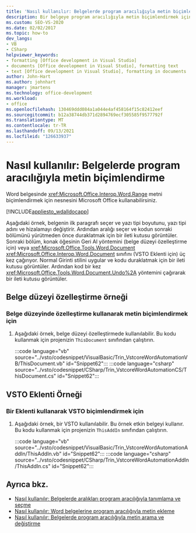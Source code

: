 ```yaml
---
title: 'Nasıl kullanılır: Belgelerde program aracılığıyla metin biçimlendirme'
description: Bir belgeye program aracılığıyla metin biçimlendirmek için Range nesnesini nasıl Microsoft Word öğrenin.
ms.custom: SEO-VS-2020
ms.date: 02/02/2017
ms.topic: how-to
dev_langs:
- VB
- CSharp
helpviewer_keywords:
- formatting [Office development in Visual Studio]
- documents [Office development in Visual Studio], formatting text
- text [Office development in Visual Studio], formatting in documents
author: John-Hart
ms.author: johnhart
manager: jmartens
ms.technology: office-development
ms.workload:
- office
ms.openlocfilehash: 130469ddd084a1a044e4af458164f15c82412eef
ms.sourcegitcommit: b12a38744db371d2894769ecf305585f9577792f
ms.translationtype: MT
ms.contentlocale: tr-TR
ms.lasthandoff: 09/13/2021
ms.locfileid: "126633937"
---
```

# <a name="how-to-programmatically-format-text-in-documents"></a>Nasıl kullanılır: Belgelerde program aracılığıyla metin biçimlendirme
  Word belgesinde <xref:Microsoft.Office.Interop.Word.Range> metni biçimlendirmek için nesnesini Microsoft Office kullanabilirsiniz.

 [!INCLUDE[appliesto_wdalldocapp](../vsto/includes/appliesto-wdalldocapp-md.md)]

 Aşağıdaki örnek, belgenin ilk paragrafı seçer ve yazı tipi boyutunu, yazı tipi adını ve hizalamayı değiştirir. Ardından aralığı seçer ve kodun sonraki bölümünü yürütmeden önce duraklatmak için bir ileti kutusu görüntüler. Sonraki bölüm, konak öğesinin Geri Al yöntemini (belge düzeyi özelleştirme için) veya <xref:Microsoft.Office.Tools.Word.Document> <xref:Microsoft.Office.Interop.Word.Document> sınıfını (VSTO Eklenti için) üç kez çağırıyor. Normal Girinti stilini uygular ve kodu duraklatmak için bir ileti kutusu görüntüler. Ardından kod bir kez <xref:Microsoft.Office.Tools.Word.Document.Undo%2A> yöntemini çağırarak bir ileti kutusu görüntüler.

## <a name="document-level-customization-example"></a>Belge düzeyi özelleştirme örneği

### <a name="to-format-text-using-a-document-level-customization"></a>Belge düzeyinde özelleştirme kullanarak metin biçimlendirmek için

1. Aşağıdaki örnek, belge düzeyi özelleştirmede kullanılabilir. Bu kodu kullanmak için projenizin `ThisDocument` sınıfından çalıştırın.

     :::code language="vb" source="../vsto/codesnippet/VisualBasic/Trin_VstcoreWordAutomationVB/ThisDocument.vb" id="Snippet62":::
     :::code language="csharp" source="../vsto/codesnippet/CSharp/Trin_VstcoreWordAutomationCS/ThisDocument.cs" id="Snippet62":::

## <a name="vsto-add-in-example"></a>VSTO Eklenti Örneği

### <a name="to-format-text-using-a-vsto-add-in"></a>Bir Eklenti kullanarak VSTO biçimlendirmek için

1. Aşağıdaki örnek, bir VSTO kullanılabilir. Bu örnek etkin belgeyi kullanır. Bu kodu kullanmak için projenizin `ThisAddIn` sınıfından çalıştırın.

     :::code language="vb" source="../vsto/codesnippet/VisualBasic/Trin_VstcoreWordAutomationAddIn/ThisAddIn.vb" id="Snippet62":::
     :::code language="csharp" source="../vsto/codesnippet/CSharp/Trin_VstcoreWordAutomationAddIn/ThisAddIn.cs" id="Snippet62":::

## <a name="see-also"></a>Ayrıca bkz.
- [Nasıl kullanılır: Belgelerde aralıkları program aracılığıyla tanımlama ve seçme](../vsto/how-to-programmatically-define-and-select-ranges-in-documents.md)
- [Nasıl kullanılır: Word belgelerine program aracılığıyla metin ekleme](../vsto/how-to-programmatically-insert-text-into-word-documents.md)
- [Nasıl kullanılır: Belgelerde program aracılığıyla metin arama ve değiştirme](../vsto/how-to-programmatically-search-for-and-replace-text-in-documents.md)
